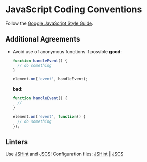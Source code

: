 # JavaScript Coding Conventions

Follow the [Google JavaScript Style Guide](https://google.github.io/styleguide/javascriptguide.xml).

## Additional Agreements

* Avoid use of anonymous functions if possible
  __good__:
  ```javascript
  function handleEvent() {
    // do something
  }

  element.on('event', handleEvent);
  ```

  __bad__:
  ```javascript
  function handleEvent() {
    //
  }

  element.on('event', function() {
    // do something
  });
  ```

## Linters

Use [JSHint](http://jshint.com/) and [JSCS](http://jscs.info/)!
Configuration files: [JSHint](/files/.jshintrc) | [JSCS](/files/.jscsrc)
